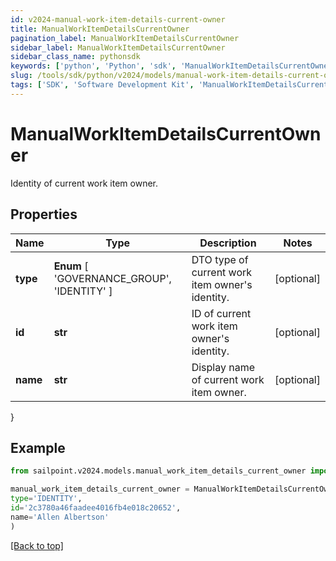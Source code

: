 ```yaml
---
id: v2024-manual-work-item-details-current-owner
title: ManualWorkItemDetailsCurrentOwner
pagination_label: ManualWorkItemDetailsCurrentOwner
sidebar_label: ManualWorkItemDetailsCurrentOwner
sidebar_class_name: pythonsdk
keywords: ['python', 'Python', 'sdk', 'ManualWorkItemDetailsCurrentOwner', 'V2024ManualWorkItemDetailsCurrentOwner'] 
slug: /tools/sdk/python/v2024/models/manual-work-item-details-current-owner
tags: ['SDK', 'Software Development Kit', 'ManualWorkItemDetailsCurrentOwner', 'V2024ManualWorkItemDetailsCurrentOwner']
---
```


# ManualWorkItemDetailsCurrentOwner

Identity of current work item owner.

## Properties

Name | Type | Description | Notes
------------ | ------------- | ------------- | -------------
**type** |  **Enum** [  'GOVERNANCE_GROUP',    'IDENTITY' ] | DTO type of current work item owner's identity. | [optional] 
**id** | **str** | ID of current work item owner's identity. | [optional] 
**name** | **str** | Display name of current work item owner. | [optional] 
}

## Example

```python
from sailpoint.v2024.models.manual_work_item_details_current_owner import ManualWorkItemDetailsCurrentOwner

manual_work_item_details_current_owner = ManualWorkItemDetailsCurrentOwner(
type='IDENTITY',
id='2c3780a46faadee4016fb4e018c20652',
name='Allen Albertson'
)

```
[[Back to top]](#) 

